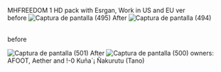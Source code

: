 MHFREEDOM 1 HD pack with Esrgan, Work in US and EU ver
<br>
before
![Captura de pantalla (495)](https://user-images.githubusercontent.com/71895210/140601116-441e6864-aa59-4986-9b99-78a675766648.png)
After
![Captura de pantalla (494)](https://user-images.githubusercontent.com/71895210/140601119-c7f13601-d1b5-4230-84e6-1f2e25230559.png)

<br>
before

![Captura de pantalla (501)](https://user-images.githubusercontent.com/71895210/140601130-9c8b5bbf-b0b3-4ecc-9808-a2f78b72c505.png)
After
![Captura de pantalla (500)](https://user-images.githubusercontent.com/71895210/140601129-9888aafb-5324-408c-a655-a9581a564114.png)
owners: AFOOT, Aether and !-0 Kuña´¡ Ñakurutu (Tano)
